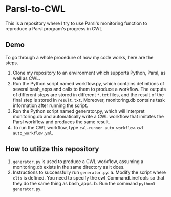 # Parsl-to-CWL
This is a repository where I try to use Parsl's monitoring function to reproduce a Parsl program's progress in CWL

## Demo
To go through a whole procedure of how my code works, here are the steps.
1. Clone my repository to an environment which supports Python, Parsl, as well as CWL. 
2. Run the Python script named workflow.py, which contains definitions of several bash_apps and calls to them to produce a workflow. The outputs of different steps are stored in different `*.txt` files, and the result of the final step is stored in `result.txt`. Moreover, monitoring.db contains task information after running the script.
3. Run the Python script named generator.py, which will interpret monitoring.db and automatically write a CWL workflow that imitates the Parsl workflow and produces the same result.
4. To run the CWL workflow, type `cwl-runner auto_workflow.cwl auto_workflow.yml`.
## How to utilize this repository
1. `generator.py` is used to produce a CWL workflow, assuming a monitoring.db exists in the same directory as it does. 
2. Instructions to successfully run `generator.py`:
 a. Modify the script where `clts` is defined. You need to specify the cwl_CommandLineTools so that they do the same thing as bash_apps.
 b. Run the command `python3 generator.py`.

